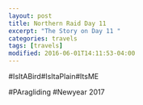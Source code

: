 ```yaml
---
layout: post
title: Northern Raid Day 11
excerpt: "The Story on Day 11 "
categories: travels
tags: [travels]
modified: 2016-06-01T14:11:53-04:00
---
```

#IsItABird#IsItaPlain#ItsME

#PAragliding #Newyear  2017
